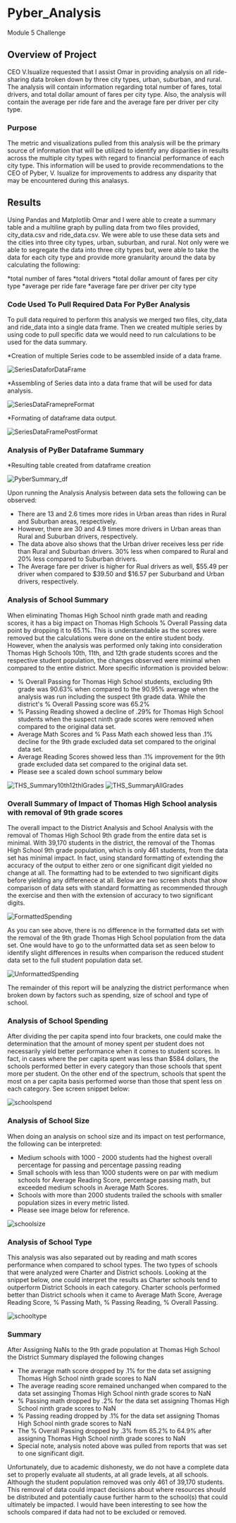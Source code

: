 # Pyber_Analysis
Module  5 Challenge

## Overview of Project

CEO V.Isualize requested that I assist Omar in providing analysis on all ride-sharing data broken down by three city types, urban, suburban, and rural.  The analysis will contain information regarding total number of fares, total drivers, and total dollar amount of fares per city type.  Also, the analysis will contain the average per ride fare and the average fare per driver per city type. 

### Purpose

The metric and visualizations pulled from this analysis will be the primary source of information that will be utilized to identify any disparities in results across the multiple city types with regard to financial performance of each city type.  This information will be used to provide recommendations to the CEO of Pyber, V. Isualize for improvements to address any disparity that may be encountered during this analasys.

## Results

Using Pandas and Matplotlib Omar and I were able to create a summary table and a multiline graph by pulling data from two files provided, city_data.csv and ride_data.csv.  We were able to use these data sets and the cities into three city types, urban, suburban, and rural.  Not only were we able to segregate the data into three city types but, were able to take the data for each city type and provide more granularity around the data by calculating the following:

*total number of fares 
*total drivers
*total dollar amount of fares per city type
*average per ride fare
*average fare per driver per city type

### Code Used To Pull Required Data For PyBer Analysis

To pull data required to perform this analysis we merged two files, city_data and ride_data into a single data frame. Then we created multiple series by using code to pull specific data we would need to run calculations to be used for the data summary. 

*Creation of multiple Series code to be assembled inside of a data frame.

![SeriesDataforDataFrame](Resources/SeriesDataforDataFrame.png)

*Assembling of Series data into a data frame that will be used for data analysis.

![SeriesDataFramepreFormat](Resources/SeriesDataFramepreFormat.png)

*Formating of dataframe data output.

![SeriesDataFramePostFormat](Resources/SeriesDataFramePostFormat.png)


### Analysis of PyBer Dataframe Summary

*Resulting table created from dataframe creation

![PyberSummary_df](Resources/PyberSummary_df.png)


Upon running the Analysis Analysis between data sets the following can be observed:

* There are 13 and 2.6 times more rides in Urban areas than rides in Rural and Suburban areas, respectively.
* However, there are 30 and 4.9 times more drivers in Urban areas than Rural and Suburban drivers, respectively.
* The data above also shows that the Urban driver receives less per ride than Rural and Suburban drivers.  30% less when compared to Rural and 20% less compared to Suburban drivers.
* The Average fare per driver is higher for Rual drivers as well, $55.49 per driver when compared to $39.50 and $16.57 per Suburband and Urban drivers, respectively.


### Analysis of School Summary

When eliminating Thomas High School ninth grade math and reading scores, it has a big impact on Thomas High Schools % Overall Passing data point by dropping it to 65.1%.  This is understandable as the scores were removed but the calculations were done on the entire student body.  However, when the analysis was performed only taking into consideration Thomas High Schools 10th, 11th, and 12th grade students scores and the respective student population, the changes observed were minimal when compared to the entire district.  More specific information is provided below:
 
 * % Overall Passing for Thomas High School students, excluding 9th grade was 90.63% when compared to the 90.95% average when the analysis was run including the suspect 9th grade data. While the district's % Overall Passing score was 65.2%
 * % Passing Reading showed a decline of .29% for Thomas High School students when the suspect ninth grade scores were removed when compared to the original data set.  
 * Average Math Scores and % Pass Math each showed less than .1% decline for the 9th grade excluded data set compared to the original data set.
 * Average Reading Scores showed less than .1% improvement for the 9th grade excluded data set compared to the original data set.
 * Please see a scaled down school summary below

![THS_Summary10th12thlGrades](Resources/THS_Summary10th12thlGrades.png)
![THS_SummaryAllGrades](Resources/THS_SummaryAllGrades.png)

### Overall Summary of Impact of Thomas High School analysis with removal of 9th grade scores
The overall impact to the District Analysis and School Analysis with the removal of Thomas High School 9th grade from the entire data set is minimal.  With 39,170 students in the district, the removal of the Thomas High School 9th grade population, which is only 461 students, from the data set has minimal impact.  In fact, using standard formatting of extending the accuracy of the output to either zero or one significant digit yielded no change at all.  The formatting had to be extended to two significant digits before yielding any differenece at all.  Below are two screen shots that show comparison of data sets with standard formatting as recommended through the exercise and then with the extension of accuracy to two significant digits.

![FormattedSpending](Resources/FormattedSpending.png)

As you can see above, there is no difference in the formatted data set with the removal of the 9th grade Thomas High School population from the data set. One would have to go to the unformatted data set as seen below to identify slight differences in results when comparison the reduced student data set to the full student population data set.

![UnformattedSpending](Resources/UnformattedSpending.png)

The remainder of this report will be analyzing the district performance when broken down by factors such as spending, size of school and type of school.

### Analysis of School Spending
After dividing the per capita spend into four brackets, one could make the determination that the amount of money spent per student does not necessarily yield better performance when it comes to student scores. In fact, in cases where the per capita spent was less than $584 dollars, the schools performed better in every category than those schools that spent more per student.  On the other end of the spectrum, schools that spent the most on a per capita basis performed worse than those that spent less on each category.  See screen snippet below:

![schoolspend](Resources/schoolspend.PNG)

### Analysis of School Size

When doing an analysis on school size and its impact on test performance, the following can be interpreted:
* Medium schools with 1000 - 2000 students had the highest overall percentage for passing and percentage passing reading
* Small schools with less than 1000 students were on par with medium schools for Average Reading Score, percentage passing math, but exceeded medium schools in Average Math Scores.
* Schools with more than 2000 students trailed the schools with smaller population sizes in every metric listed.
* Please see image below for reference.

![schoolsize](Resources/schoolsize.PNG)

### Analysis of School Type

This analysis was also separated out by reading and math scores performance when compared to school types. The two types of schools that were analyzed were Charter and District schools.  Looking at the snippet below, one could interpret the results as Charter schools tend to outperform District Schools in each category.  Charter schools performed better than District schools when it came to Average Math Score, Average Reading Score, % Passing Math, % Passing Reading, % Overall Passing.

![schooltype](Resources/schooltype.PNG)

### Summary

After Assigning NaNs to the 9th grade population at Thomas High School the District Summary displayed the following changes
* The average math score dropped by .1% for the data set assigning Thomas High School ninth grade scores to NaN
* The average reading score remained unchanged when compared to the data set assinging Thomas High School ninth grade scores to NaN
* % Passing math dropped by .2% for the data set assigning Thomas High School ninth grade scores to NaN
* % Passing reading dropped by .1% for the data set assigning Thomas High School ninth grade scores to NaN
* The % Overall Passing dropped by .3% from 65.2% to 64.9% after assigning Thomas High School ninth grade scores to NaN
* Special note, analysis noted above was pulled from reports that was set to one significant digit.
 
Unfortunately, due to academic dishonesty, we do not have a complete data set to properly evaluate all students, at all grade levels, at all schools. Although the student population removed was only 461 of 39,170 students.  This removal of data could impact decisions about where resources should be distributed and potentially cause further harm to the school(s) that could ultimately be impacted.  I would have been interesting to see how the schools compared if data had not to be excluded or removed.
